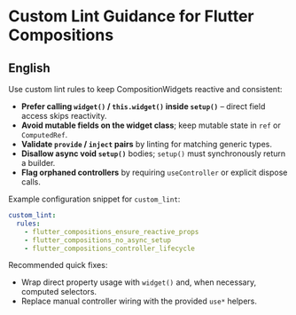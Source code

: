 # Custom Lint Guidance for Flutter Compositions

## English

Use custom lint rules to keep CompositionWidgets reactive and consistent:

- **Prefer calling `widget()` / `this.widget()` inside `setup()`** – direct field access skips reactivity.
- **Avoid mutable fields on the widget class**; keep mutable state in `ref` or `ComputedRef`.
- **Validate `provide` / `inject` pairs** by linting for matching generic types.
- **Disallow async void `setup()`** bodies; `setup()` must synchronously return a builder.
- **Flag orphaned controllers** by requiring `useController` or explicit dispose calls.

Example configuration snippet for `custom_lint`:

```yaml
custom_lint:
  rules:
    - flutter_compositions_ensure_reactive_props
    - flutter_compositions_no_async_setup
    - flutter_compositions_controller_lifecycle
```

Recommended quick fixes:

- Wrap direct property usage with `widget()` and, when necessary, computed selectors.
- Replace manual controller wiring with the provided `use*` helpers.
